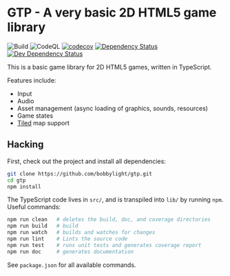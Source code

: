 # GTP - A very basic 2D HTML5 game library
![Build](https://github.com/bobbylight/gtp/actions/workflows/node.js.yml/badge.svg)
![CodeQL](https://github.com/bobbylight/gtp/actions/workflows/codeql-analysis.yml/badge.svg)
[![codecov](https://codecov.io/gh/bobbylight/gtp/branch/master/graph/badge.svg?token=)](https://codecov.io/gh/bobbylight/gtp)
[![Dependency Status](https://img.shields.io/david/bobbylight/gtp.svg)](https://david-dm.org/bobbylight/gtp)
[![Dev Dependency Status](https://img.shields.io/david/dev/bobbylight/gtp.svg)](https://david-dm.org/bobbylight/gtp?type=dev)

This is a basic game library for 2D HTML5 games, written in TypeScript.

Features include:

* Input
* Audio
* Asset management (async loading of graphics, sounds, resources)
* Game states
* [Tiled](http://www.mapeditor.org/) map support

## Hacking
First, check out the project and install all dependencies:

```bash
git clone https://github.com/bobbylight/gtp.git
cd gtp
npm install
```

The TypeScript code lives in `src/`, and is transpiled into `lib/` by running `npm`.  Useful commands:

```bash
npm run clean   # deletes the build, doc, and coverage directories
npm run build   # build
npm run watch   # builds and watches for changes
npm run lint    # Lints the source code
npm run test    # runs unit tests and generates coverage report
npm run doc     # generates documentation
```

See `package.json` for all available commands.
